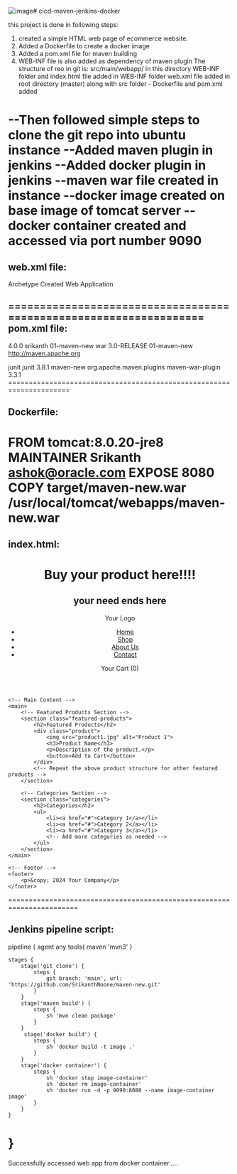 ![image](https://github.com/SrikanthNoone/cicd-maven-jenkins-docker/assets/97281147/6e00417d-acfb-4912-bb50-cd97a957398d)# cicd-maven-jenkins-docker

this project is done in following steps:
1. created a simple HTML web page of ecommerce website.
2. Added a Dockerfile to create a docker image
3. Added a pom.xml file for maven building
4. WEB-INF file is also added as dependency of maven plugin
The structure of reo in git is:
  src/main/webapp/ in this directory WEB-INF folder and index.html file added
  in WEB-INF folder web.xml file added
  in root directory (master) along with src folder - Dockerfile and pom.xml added

--Then followed simple steps to clone the git repo into ubuntu instance
--Added maven plugin in jenkins 
--Added docker plugin in jenkins
--maven war file created in instance
--docker image created on base image of tomcat server
--docker container created and accessed via port number 9090
================================================================
web.xml file:
------------------
<!DOCTYPE web-app PUBLIC
 "-//Sun Microsystems, Inc.//DTD Web Application 2.3//EN"
 "http://java.sun.com/dtd/web-app_2_3.dtd" >

<web-app>
  <display-name>Archetype Created Web Application</display-name>
</web-app>

==================================================================
pom.xml file:
-------------
<project xmlns="http://maven.apache.org/POM/4.0.0" xmlns:xsi="http://www.w3.org/2001/XMLSchema-instance"
  xsi:schemaLocation="http://maven.apache.org/POM/4.0.0 http://maven.apache.org/maven-v4_0_0.xsd">
  <modelVersion>4.0.0</modelVersion>
  <groupId>srikanth</groupId>
  <artifactId>01-maven-new</artifactId>
  <packaging>war</packaging>
  <version>3.0-RELEASE</version>
  <name>01-maven-new</name>
  <url>http://maven.apache.org</url>
 
  <dependencies>
    <dependency>
      <groupId>junit</groupId>
      <artifactId>junit</artifactId>
      <version>3.8.1</version>
    </dependency>
  </dependencies>
  
  <build>
    <finalName>maven-new</finalName>
    <plugins>
      <plugin>
        <groupId>org.apache.maven.plugins</groupId>
        <artifactId>maven-war-plugin</artifactId>
        <version>3.3.1</version>
      </plugin>
    </plugins>
  </build>
</project>
=====================================================================

Dockerfile:
------------
FROM tomcat:8.0.20-jre8
MAINTAINER Srikanth <ashok@oracle.com>
EXPOSE 8080
COPY target/maven-new.war /usr/local/tomcat/webapps/maven-new.war
========================================================================

index.html:
------------
<!DOCTYPE html>
<html lang="en">
<head>
    <meta charset="UTF-8">
    <meta name="viewport" content="width=device-width, initial-scale=1.0">
    <title>My eCommerce Website</title>
    <!-- Link to your CSS file for styling -->
    <link rel="stylesheet" href="styles.css">
</head>
<body>
    <!-- Header -->
    <header>
        <h1>Buy your product here!!!!</h1>
        <h2>your need ends here</h2>
        <div class="logo">Your Logo</div>
        <nav>
            <ul>
                <li><a href="#">Home</a></li>
                <li><a href="#">Shop</a></li>
                <li><a href="#">About Us</a></li>
                <li><a href="#">Contact</a></li>
            </ul>
        </nav>
        <div class="cart">Your Cart (0)</div>
    </header>

    <!-- Main Content -->
    <main>
        <!-- Featured Products Section -->
        <section class="featured-products">
            <h2>Featured Products</h2>
            <div class="product">
                <img src="product1.jpg" alt="Product 1">
                <h3>Product Name</h3>
                <p>Description of the product.</p>
                <button>Add to Cart</button>
            </div>
            <!-- Repeat the above product structure for other featured products -->
        </section>

        <!-- Categories Section -->
        <section class="categories">
            <h2>Categories</h2>
            <ul>
                <li><a href="#">Category 1</a></li>
                <li><a href="#">Category 2</a></li>
                <li><a href="#">Category 3</a></li>
                <!-- Add more categories as needed -->
            </ul>
        </section>
    </main>

    <!-- Footer -->
    <footer>
        <p>&copy; 2024 Your Company</p>
    </footer>
</body>
</html>
=======================================================================

Jenkins pipeline script:
---------------------------
pipeline {
    agent any
    tools{
        maven 'mvn3'
    }

    stages {
        stage('git clone') {
            steps {
                git branch: 'main', url: 'https://github.com/SrikanthNoone/maven-new.git'
            }
        }
        stage('maven build') {
            steps {
                sh 'mvn clean package'
            }
        }
         stage('docker build') {
            steps {
                sh 'docker build -t image .'
            }
        }
        stage('docker container') {
            steps {
                sh 'docker stop image-container'
                sh 'docker rm image-container'
                sh 'docker run -d -p 9090:8080 --name image-container image'
            }
        }
    }
}
==============================================================================



Successfully accessed web app from docker container..... 
